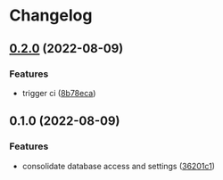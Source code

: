 # Changelog

## [0.2.0](https://github.com/Irate-Walrus/cicd-automate-the-monotony/compare/v0.1.0...v0.2.0) (2022-08-09)


### Features

* trigger ci ([8b78eca](https://github.com/Irate-Walrus/cicd-automate-the-monotony/commit/8b78ecabbfee6c20ee7dce734c3463520719ec97))

## 0.1.0 (2022-08-09)


### Features

* consolidate database access and settings ([36201c1](https://github.com/Irate-Walrus/cicd-automate-the-monotony/commit/36201c1e7e8fab30424514b8864c82ff20e651bf))
